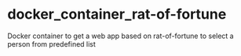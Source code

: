 # docker_container_rat-of-fortune
Docker container to get a web app based on rat-of-fortune to select a person from predefined list
